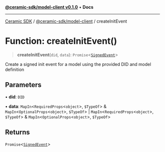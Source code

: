 [**@ceramic-sdk/model-client v0.1.0**](../README.md) • **Docs**

***

[Ceramic SDK](../../../README.md) / [@ceramic-sdk/model-client](../README.md) / createInitEvent

# Function: createInitEvent()

> **createInitEvent**(`did`, `data`): `Promise`\<[`SignedEvent`](../../events/type-aliases/SignedEvent.md)\>

Create a signed init event for a model using the provided DID and model definition

## Parameters

• **did**: `DID`

• **data**: `MapIn`\<`RequiredProps`\<`object`\>, `$TypeOf`\> & `MapIn`\<`OptionalProps`\<`object`\>, `$TypeOf`\> \| `MapIn`\<`RequiredProps`\<`object`\>, `$TypeOf`\> & `MapIn`\<`OptionalProps`\<`object`\>, `$TypeOf`\>

## Returns

`Promise`\<[`SignedEvent`](../../events/type-aliases/SignedEvent.md)\>
